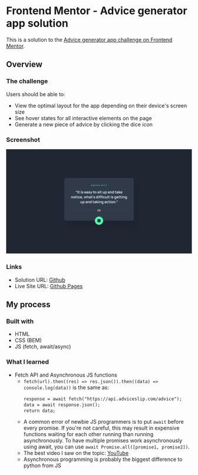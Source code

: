 # Frontend Mentor - Advice generator app solution

This is a solution to the [Advice generator app challenge on Frontend Mentor](https://www.frontendmentor.io/challenges/advice-generator-app-QdUG-13db).

## Overview

### The challenge

Users should be able to:

- View the optimal layout for the app depending on their device's screen size
- See hover states for all interactive elements on the page
- Generate a new piece of advice by clicking the dice icon

### Screenshot

![](./design/desktop-design.jpg)

### Links

- Solution URL: [Github](https://github.com/jeremylloyd/Advice-generator-app)
- Live Site URL: [Github Pages](https://jeremylloyd.github.io/Advice-generator-app/)

## My process

### Built with

- HTML
- CSS (BEM)
- JS (fetch, await/async)

### What I learned

- Fetch API and Asynchronous JS functions
  - `fetch(url).then((res) => res.json()).then((data) => console.log(data))`
    is the same as:
    ```
    response = await fetch("https://api.adviceslip.com/advice");
    data = await response.json();
    return data;
    ```
  - A common error of newbie JS programmers is to put `await` before every promise.
    If you're not careful, this may result in expensive functions waiting for each other running than running asynchronously.
    To have multiple promises work asynchronously using await, you can use `await Promise.all([promise1, promise2])`.
  - The best video I saw on the topic: [YouTube](https://www.youtube.com/watch?v=iHrVo5fvmzE)
  - Asynchronous programming is probably the biggest difference to python from JS
